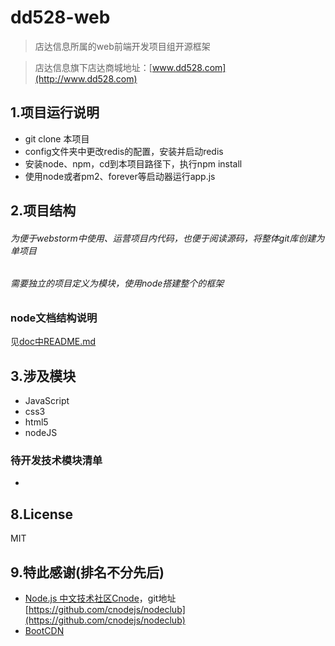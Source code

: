 # dd528-web
 > 店达信息所属的web前端开发项目组开源框架
 
 > 店达信息旗下店达商城地址：[www.dd528.com](http://www.dd528.com)

## 1.项目运行说明
* git clone 本项目
* config文件夹中更改redis的配置，安装并启动redis
* 安装node、npm，cd到本项目路径下，执行npm install
* 使用node或者pm2、forever等启动器运行app.js

## 2.项目结构
###### 为便于webstorm中使用、运营项目内代码，也便于阅读源码，将整体git库创建为单项目
###### 需要独立的项目定义为模块，使用node搭建整个的框架
### node文档结构说明
 见[doc中README.md](./doc)
## 3.涉及模块
* JavaScript
* css3
* html5
* nodeJS
### 待开发技术模块清单
* 

## 8.License
MIT

## 9.特此感谢(排名不分先后)
* [Node.js 中文技术社区Cnode](http://cnodejs.org/)，git地址[https://github.com/cnodejs/nodeclub](https://github.com/cnodejs/nodeclub)
* [BootCDN](http://www.bootcdn.cn/)
